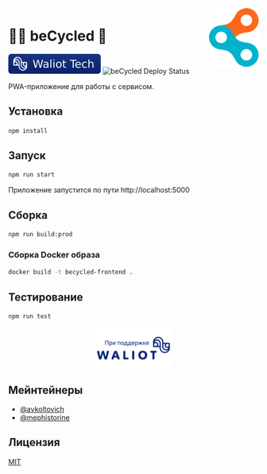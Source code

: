 <img align="right" src="src/assets/logo.svg" alt="beCycled logo" width="100">

# 🏂🏼 beCycled 📱

[![Waliot Tech Team](https://raw.githubusercontent.com/waliot/waliot/main/assets/waliot-tech-badge.svg)](https://github.com/waliot)
![beCycled Deploy Status](https://img.shields.io/github/workflow/status/be-Cycled/beCycled-devops/Deploy?label=deploy)

PWA-приложение для работы с сервисом.

## Установка

```bash
npm install
```

## Запуск

```bash
npm run start
```

Приложение запустится по пути http://localhost:5000

## Сборка

```bash
npm run build:prod
```

### Сборка Docker образа

```bash
docker build -t becycled-frontend .
```

## Тестирование

```bash
npm run test
```

<p align="center">
  <a href="https://github.com/waliot"><img align="center" src="https://raw.githubusercontent.com/waliot/waliot/main/assets/waliot-support-ru.svg" alt="beCycled logo" width="150"></a>
</p>

## Мейнтейнеры

- [@avkoltovich](https://github.com/avkoltovich)
- [@mephistorine](https://github.com/mephistorine)

## Лицензия

[MIT](LICENSE)
